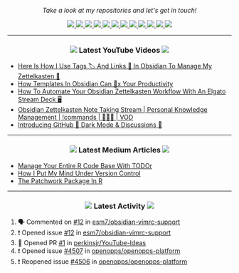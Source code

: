 <!-- Social Section -->
<p align="center">
  <i>Take a look at my repositories and let's get in touch!</i>

<p align="center">
  <a href= "https://github.com/tallguyjenks/">
    <img src="https://img.icons8.com/material-outlined/30/689d6a/source-code.png"/>
  </a>
  <a href= "https://www.linkedin.com/in/bryanjenks/">
    <img src="https://img.icons8.com/material-outlined/30/689d6a/linkedin.png"/>
  </a>
  <a href= "https://twitter.com/tallguyjenks">
    <img src="https://img.icons8.com/material-outlined/30/689d6a/twitter.png"/>
  </a>
  <a href= "https://www.bryanjenks.dev">
    <img src="https://img.icons8.com/material-outlined/30/689d6a/geography.png"/>
  </a>
  <a href="https://www.buymeacoffee.com/tallguyjenks">
    <img src="https://img.icons8.com/material-outlined/30/689d6a/cafe.png"/>
  </a>
  <a href="https://www.youtube.com/c/BryanJenksTech?sub_confirmation=1">
    <img src="https://img.icons8.com/material-outlined/30/689d6a/youtube-play.png"/>
  </a>
  <a href="https://www.twitch.tv/tallguyjenks">
    <img src="https://img.icons8.com/material-outlined/24/689d6a/twitch.png"/>
  </a>
  <a href="https://orcid.org/0000-0002-9604-3069">
    <img src="https://img.icons8.com/material-outlined/30/689d6a/camera-addon-identification.png"/>
  </a>
  <a href="https://github.com/tallguyjenks/CV/blob/master/CV.pdf">
    <img src="https://img.icons8.com/material-outlined/30/689d6a/parse-from-clipboard.png"/>
  </a>
  <a href="mailto:bryanjenks@protonmail.com">
    <img src="https://img.icons8.com/ios-glyphs/30/689d6a/physics.png"/>
  </a>
  <a href="https://medium.com/@tallguyjenks">
    <img src="https://img.icons8.com/ios-filled/30/689d6a/medium-new.png"/>
  </a>
  <a href="https://stackoverflow.com/users/12339658/tallguyjenks">
    <img src="https://img.icons8.com/metro/26/689d6a/stackoverflow.png"/>
  </a>

  
</p>

---
  
<h3 align="center"><a href="https://www.youtube.com/c/BryanJenksTech?sub_confirmation=1"><img src="https://img.icons8.com/material-outlined/30/689d6a/youtube-play.png"/></a> Latest YouTube Videos <a href="https://www.youtube.com/c/BryanJenksTech?sub_confirmation=1"><img src="https://img.icons8.com/material-outlined/30/689d6a/youtube-play.png"/></a></h3>

<!-- YOUTUBE:START -->
- [Here Is How I Use Tags 🏷️ And Links 🔗️ In Obsidian To Manage My Zettelkasten 📝️](https://www.youtube.com/watch?v=zIh1S7ra3aI)
- [How Templates In Obsidian Can 💯️x Your Productivity](https://www.youtube.com/watch?v=1eUxQo6Dy7k)
- [How To Automate Your Obsidian Zettelkasten Workflow With An Elgato Stream Deck 🖥️](https://www.youtube.com/watch?v=pFLQbFhrciw)
- [Obsidian Zettelkasten Note Taking Stream | Personal Knowledge Management | !commands | 📝️📝️📝️ | VOD](https://www.youtube.com/watch?v=uJIHbJKDsFQ)
- [Introducing GitHub 🌙️ Dark Mode & Discussions 💬️](https://www.youtube.com/watch?v=P6BasTJu1RI)
<!-- YOUTUBE:END -->

---

<h3 align="center"><a href="https://medium.com/@tallguyjenks"><img src="https://img.icons8.com/ios-filled/30/689d6a/medium-new.png"/></a> Latest Medium Articles <a href="https://medium.com/@tallguyjenks"><img src="https://img.icons8.com/ios-filled/30/689d6a/medium-new.png"/></a></h3>


<!-- ARTICLES:START -->
- [Manage Your Entire R Code Base With TODOr](https://towardsdatascience.com/manage-your-entire-r-code-base-with-todor-76dcd7abad9?source=rss-32e452bd16bd------2)
- [How I Put My Mind Under Version Control](https://medium.com/analytics-vidhya/how-i-put-my-mind-under-version-control-24caea37b8a5?source=rss-32e452bd16bd------2)
- [The Patchwork Package In R](https://medium.com/analytics-vidhya/the-patchwork-package-in-r-9468e4a7cd29?source=rss-32e452bd16bd------2)
<!-- ARTICLES:END -->

---

<h3 align="center"><a href= "https://github.com/tallguyjenks/"><img src="https://img.icons8.com/material-outlined/30/689d6a/cafe.png"/></a> Latest Activity <a href= "https://github.com/tallguyjenks/"><img src="https://img.icons8.com/metro/26/689d6a/stackoverflow.png"/></a></h3>

<!--START_SECTION:activity-->
1. 🗣 Commented on [#12](https://github.com/esm7/obsidian-vimrc-support/issues/12) in [esm7/obsidian-vimrc-support](https://github.com/esm7/obsidian-vimrc-support)
2. ❗️ Opened issue [#12](https://github.com/esm7/obsidian-vimrc-support/issues/12) in [esm7/obsidian-vimrc-support](https://github.com/esm7/obsidian-vimrc-support)
3. 💪 Opened PR [#1](https://github.com/perkinsjr/YouTube-Ideas/pull/1) in [perkinsjr/YouTube-Ideas](https://github.com/perkinsjr/YouTube-Ideas)
4. ❗️ Opened issue [#4507](https://github.com/openopps/openopps-platform/issues/4507) in [openopps/openopps-platform](https://github.com/openopps/openopps-platform)
5. ❗️ Reopened issue [#4506](https://github.com/openopps/openopps-platform/issues/4506) in [openopps/openopps-platform](https://github.com/openopps/openopps-platform)
<!--END_SECTION:activity-->
